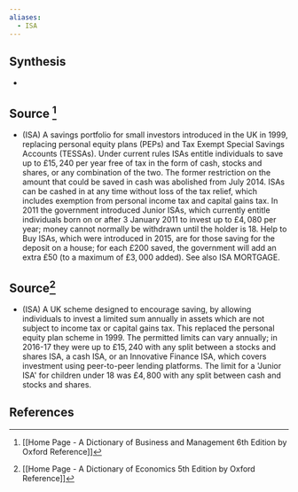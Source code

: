 ```yaml
---
aliases:
  - ISA
---
```

## Synthesis
- 
## Source [^1]
- (ISA) A savings portfolio for small investors introduced in the UK in 1999, replacing personal equity plans (PEPs) and Tax Exempt Special Savings Accounts (TESSAs). Under current rules ISAs entitle individuals to save up to $£ 15,240$ per year free of tax in the form of cash, stocks and shares, or any combination of the two. The former restriction on the amount that could be saved in cash was abolished from July 2014. ISAs can be cashed in at any time without loss of the tax relief, which includes exemption from personal income tax and capital gains tax. In 2011 the government introduced Junior ISAs, which currently entitle individuals born on or after 3 January 2011 to invest up to $£ 4,080$ per year; money cannot normally be withdrawn until the holder is 18. Help to Buy ISAs, which were introduced in 2015, are for those saving for the deposit on a house; for each $£ 200$ saved, the government will add an extra $£ 50$ (to a maximum of $£ 3,000$ added). See also ISA MORTGAGE.
## Source[^2]
- (ISA) A UK scheme designed to encourage saving, by allowing individuals to invest a limited sum annually in assets which are not subject to income tax or capital gains tax. This replaced the personal equity plan scheme in 1999. The permitted limits can vary annually; in 2016-17 they were up to $£ 15,240$ with any split between a stocks and shares ISA, a cash ISA, or an Innovative Finance ISA, which covers investment using peer-to-peer lending platforms. The limit for a 'Junior ISA' for children under 18 was $£ 4,800$ with any split between cash and stocks and shares.
## References

[^1]: [[Home Page - A Dictionary of Business and Management 6th Edition by Oxford Reference]]
[^2]: [[Home Page - A Dictionary of Economics 5th Edition by Oxford Reference]]